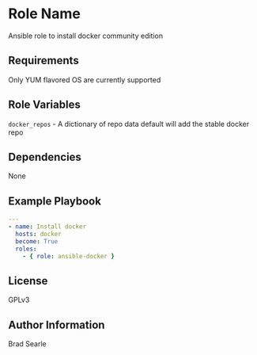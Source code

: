 Role Name
=========

Ansible role to install docker community edition

Requirements
------------

Only YUM flavored OS are currently supported

Role Variables
--------------

`docker_repos` - A dictionary of repo data default will add the stable docker repo 

Dependencies
------------

None

Example Playbook
----------------
```yaml
---
- name: Install docker
  hosts: docker
  become: True
  roles:
    - { role: ansible-docker }
```

License
-------

GPLv3

Author Information
------------------

Brad Searle

